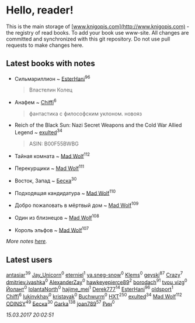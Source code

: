 # Hello, reader!
This is the main storage of [www.knigopis.com](http://www.knigopis.com) - the registry of read books.
To add your book use www-site. All changes are committed and synchronized with this git repository.
Do not use pull requests to make changes here.


## Latest books with notes
* Сильмариллион ~ [EsterHani](users/305/30558181-vkontakte)<sup>96</sup>
    > Властелин Колец

* Анафем ~ [Chiffi](users/105/105831994080785626680-google)<sup>6</sup>
    > фантастика с  философским уклоном. новояз

* Reich of the Black Sun: Nazi Secret Weapons and the Cold War Allied Legend ~ [exulted](users/100/100599204551896265722-google)<sup>34</sup>
    > ASIN: B00F55BWBG

* Тайная комната ~ [Mad Wolf](users/947/94738840-vkontakte)<sup>112</sup>

* Перекурщики ~ [Mad Wolf](users/947/94738840-vkontakte)<sup>111</sup>

* Восток, Запад ~ [Беска](users/157/1577468-vkontakte)<sup>30</sup>

* Подходящая кандидатура ~ [Mad Wolf](users/947/94738840-vkontakte)<sup>110</sup>

* Добро пожаловать в мёртвый дом ~ [Mad Wolf](users/947/94738840-vkontakte)<sup>109</sup>

* Один из близнецов ~ [Mad Wolf](users/947/94738840-vkontakte)<sup>108</sup>

* Король эльфов ~ [Mad Wolf](users/947/94738840-vkontakte)<sup>107</sup>


_More notes [here](latest_books_with_notes.md)._


## Latest users
[antasiar](users/688/68827372-vkontakte)<sup>39</sup> 
[Jay_Unicorn](users/105/105966239678473224939-google)<sup>0</sup> 
[eterniel](users/322/322948100-yandex)<sup>1</sup> 
[ya.sneg-snow](users/194/194247311-yandex)<sup>0</sup> 
[Klems](users/874/874082822732697-facebook)<sup>0</sup> 
[geyski](users/221/221959664-vkontakte)<sup>87</sup> 
[Crazy](users/172/1724160371208898-facebook)<sup>7</sup> 
[dmitriev.ivashka](users/457/45795901-vkontakte)<sup>0</sup> 
[AlexanderZay](users/111/111509705189100053263-google)<sup>0</sup> 
[hawkeyepierce89](users/317/317314037-vkontakte)<sup>2</sup> 
[borodach](users/157/15706320-vkontakte)<sup>91</sup> 
[tvou_vizg](users/399/399207464-vkontakte)<sup>0</sup> 
[Йолант](users/104/104690883692185089260-google)<sup>0</sup> 
[IolantaNorth](users/245/2457849566-twitter)<sup>0</sup> 
[hajime_mei](users/335/335968601-vkontakte)<sup>1</sup> 
[Derek777](users/153/15386028-yandex)<sup>14</sup> 
[EsterHani](users/305/30558181-vkontakte)<sup>96</sup> 
[oldsport](users/670/67028882-vkontakte)<sup>1</sup> 
[Chiffi](users/105/105831994080785626680-google)<sup>6</sup> 
[lukinykhav](users/174/17455474-vkontakte)<sup>0</sup> 
[kristayak](users/404/404035163-vkontakte)<sup>0</sup> 
[Buchwurm](users/100/100001175351667-facebook)<sup>0</sup> 
[HXT](users/100/100002563462782-facebook)<sup>250</sup> 
[exulted](users/100/100599204551896265722-google)<sup>34</sup> 
[Mad Wolf](users/947/94738840-vkontakte)<sup>112</sup> 
[ODINSY](users/100/100978570902186865324-google)<sup>49</sup> 
[Беска](users/157/1577468-vkontakte)<sup>30</sup> 
[Garka](users/115/115753719718250012620-google)<sup>138</sup> 
[joan789](users/240/2401650-vkontakte)<sup>57</sup> 
[Рин](users/417/417570094-vkontakte)<sup>0</sup> 


_15.03.2017 20:02:51_
